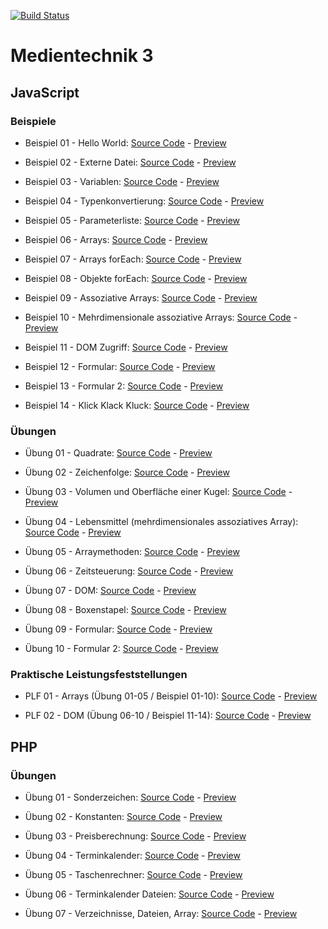 [![Build Status](https://drone.clmns.dev/api/badges/crumpfhuber/htlw3-medt/status.svg)](https://drone.clmns.dev/crumpfhuber/htlw3-medt)

# Medientechnik 3

## JavaScript

### Beispiele

* Beispiel 01 - Hello World: [Source Code](https://github.com/crumpfhuber/htlw3-medt/tree/master/JavaScript/BSP01_HelloWorld/) - [Preview](https://htlw3-medt.clmns.dev/JavaScript/BSP01_HelloWorld/)

* Beispiel 02 - Externe Datei: [Source Code](https://github.com/crumpfhuber/htlw3-medt/tree/master/JavaScript/BSP02_ExterneDatei/) - [Preview](https://htlw3-medt.clmns.dev/JavaScript/BSP02_ExterneDatei/)

* Beispiel 03 - Variablen: [Source Code](https://github.com/crumpfhuber/htlw3-medt/tree/master/JavaScript/BSP03_Variablen/) - [Preview](https://htlw3-medt.clmns.dev/JavaScript/BSP03_Variablen/)

* Beispiel 04 - Typenkonvertierung: [Source Code](https://github.com/crumpfhuber/htlw3-medt/tree/master/JavaScript/BSP04_Typenkonvertierung/) - [Preview](https://htlw3-medt.clmns.dev/JavaScript/BSP04_Typenkonvertierung/)

* Beispiel 05 - Parameterliste: [Source Code](https://github.com/crumpfhuber/htlw3-medt/tree/master/JavaScript/BSP05_Parameterliste/) - [Preview](https://htlw3-medt.clmns.dev/JavaScript/BSP05_Parameterliste/)

* Beispiel 06 - Arrays: [Source Code](https://github.com/crumpfhuber/htlw3-medt/tree/master/JavaScript/BSP06_Arrays/) - [Preview](https://htlw3-medt.clmns.dev/JavaScript/BSP06_Arrays/)

* Beispiel 07 - Arrays forEach: [Source Code](https://github.com/crumpfhuber/htlw3-medt/tree/master/JavaScript/BSP07_ForEachArrays/) - [Preview](https://htlw3-medt.clmns.dev/JavaScript/BSP07_ForEachArrays/)

* Beispiel 08 - Objekte forEach: [Source Code](https://github.com/crumpfhuber/htlw3-medt/tree/master/JavaScript/BSP08_ForEachObjekte/) - [Preview](https://htlw3-medt.clmns.dev/JavaScript/BSP08_ForEachObjekte/)

* Beispiel 09 - Assoziative Arrays: [Source Code](https://github.com/crumpfhuber/htlw3-medt/tree/master/JavaScript/BSP09_AssoziativeArrays/) - [Preview](https://htlw3-medt.clmns.dev/JavaScript/BSP09_AssoziativeArrays/)

* Beispiel 10 - Mehrdimensionale assoziative Arrays: [Source Code](https://github.com/crumpfhuber/htlw3-medt/tree/master/JavaScript/BSP10_MehrdimensionaleAssoziativeArrays/) - [Preview](https://htlw3-medt.clmns.dev/JavaScript/BSP10_MehrdimensionaleAssoziativeArrays/)

* Beispiel 11 - DOM Zugriff: [Source Code](https://github.com/crumpfhuber/htlw3-medt/tree/master/JavaScript/BSP11_DOMZugriff/) - [Preview](https://htlw3-medt.clmns.dev/JavaScript/BSP11_DOMZugriff/)

* Beispiel 12 - Formular: [Source Code](https://github.com/crumpfhuber/htlw3-medt/tree/master/JavaScript/BSP12_Formular/) - [Preview](https://htlw3-medt.clmns.dev/JavaScript/BSP12_Formular/)

* Beispiel 13 - Formular 2: [Source Code](https://github.com/crumpfhuber/htlw3-medt/tree/master/JavaScript/BSP13_Formular2/) - [Preview](https://htlw3-medt.clmns.dev/JavaScript/BSP13_Formular2/)

* Beispiel 14 - Klick Klack Kluck: [Source Code](https://github.com/crumpfhuber/htlw3-medt/tree/master/JavaScript/BSP14_KlickKlackKluck/) - [Preview](https://htlw3-medt.clmns.dev/JavaScript/BSP14_KlickKlackKluck/)

### Übungen

* Übung 01 - Quadrate: [Source Code](https://github.com/crumpfhuber/htlw3-medt/tree/master/JavaScript/UE01_Quadrate/) - [Preview](https://htlw3-medt.clmns.dev/JavaScript/UE01_Quadrate)

* Übung 02 - Zeichenfolge: [Source Code](https://github.com/crumpfhuber/htlw3-medt/tree/master/JavaScript/UE02_Zeichenfolge/) - [Preview](https://htlw3-medt.clmns.dev/JavaScript/UE02_Zeichenfolge/)

* Übung 03 - Volumen und Oberfläche einer Kugel: [Source Code](https://github.com/crumpfhuber/htlw3-medt/tree/master/JavaScript/UE03_Kugel/) - [Preview](https://htlw3-medt.clmns.dev/JavaScript/UE03_Kugel/)

* Übung 04 - Lebensmittel (mehrdimensionales assoziatives Array): [Source Code](https://github.com/crumpfhuber/htlw3-medt/tree/master/JavaScript/UE04_Lebensmittel/) - [Preview](https://htlw3-medt.clmns.dev/JavaScript/UE04_Lebensmittel/)

* Übung 05 - Arraymethoden: [Source Code](https://github.com/crumpfhuber/htlw3-medt/tree/master/JavaScript/UE05_Arraymethoden/) - [Preview](https://htlw3-medt.clmns.dev/JavaScript/UE05_Arraymethoden/)

* Übung 06 - Zeitsteuerung: [Source Code](https://github.com/crumpfhuber/htlw3-medt/tree/master/JavaScript/UE06_Zeitsteuerung/) - [Preview](https://htlw3-medt.clmns.dev/JavaScript/UE06_Zeitsteuerung/)

* Übung 07 - DOM: [Source Code](https://github.com/crumpfhuber/htlw3-medt/tree/master/JavaScript/UE07_DOM/) - [Preview](https://htlw3-medt.clmns.dev/JavaScript/UE07_DOM/)

* Übung 08 - Boxenstapel: [Source Code](https://github.com/crumpfhuber/htlw3-medt/tree/master/JavaScript/UE08_Boxenstapel/) - [Preview](https://htlw3-medt.clmns.dev/JavaScript/UE08_Boxenstapel/)

* Übung 09 - Formular: [Source Code](https://github.com/crumpfhuber/htlw3-medt/tree/master/JavaScript/UE09_Formular/) - [Preview](https://htlw3-medt.clmns.dev/JavaScript/UE09_Formular/)

* Übung 10 - Formular 2: [Source Code](https://github.com/crumpfhuber/htlw3-medt/tree/master/JavaScript/UE10_Formular2/) - [Preview](https://htlw3-medt.clmns.dev/JavaScript/UE10_Formular2/)

### Praktische Leistungsfeststellungen

* PLF 01 - Arrays (Übung 01-05 / Beispiel 01-10): [Source Code](https://github.com/crumpfhuber/htlw3-medt/tree/master/JavaScript/PLF01_Arrays/) - [Preview](https://htlw3-medt.clmns.dev/JavaScript/PLF01_Arrays/)

* PLF 02 - DOM (Übung 06-10 / Beispiel 11-14): [Source Code](https://github.com/crumpfhuber/htlw3-medt/tree/master/JavaScript/PLF02_DOM/) - [Preview](https://htlw3-medt.clmns.dev/JavaScript/PLF02_DOM/)

## PHP

### Übungen

* Übung 01 - Sonderzeichen: [Source Code](https://github.com/crumpfhuber/htlw3-medt/tree/master/PHP/UE01_Sonderzeichen/) - [Preview](https://htlw3-medt.clmns.dev/PHP/UE01_Sonderzeichen/)

* Übung 02 - Konstanten: [Source Code](https://github.com/crumpfhuber/htlw3-medt/tree/master/PHP/UE02_Konstanten/) - [Preview](https://htlw3-medt.clmns.dev/PHP/UE02_Konstanten/)

* Übung 03 - Preisberechnung: [Source Code](https://github.com/crumpfhuber/htlw3-medt/tree/master/PHP/UE03_Preisberechnung/) - [Preview](https://htlw3-medt.clmns.dev/PHP/UE03_Preisberechnung/)

* Übung 04 - Terminkalender: [Source Code](https://github.com/crumpfhuber/htlw3-medt/tree/master/PHP/UE04_Terminkalender/) - [Preview](https://htlw3-medt.clmns.dev/PHP/UE04_Terminkalender/)

* Übung 05 - Taschenrechner: [Source Code](https://github.com/crumpfhuber/htlw3-medt/tree/master/PHP/UE05_Taschenrechner/) - [Preview](https://htlw3-medt.clmns.dev/PHP/UE05_Taschenrechner/)

* Übung 06 - Terminkalender Dateien: [Source Code](https://github.com/crumpfhuber/htlw3-medt/tree/master/PHP/UE06_Terminkalender_Dateien/) - [Preview](https://htlw3-medt.clmns.dev/PHP/UE06_Terminkalender_Dateien/)

* Übung 07 - Verzeichnisse, Dateien, Array: [Source Code](https://github.com/crumpfhuber/htlw3-medt/tree/master/PHP/UE07_Verzeichnisse_Dateien_Array/) - [Preview](https://htlw3-medt.clmns.dev/PHP/UE07_Verzeichnisse_Dateien_Array/)
